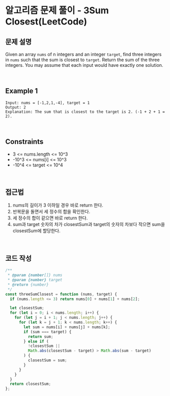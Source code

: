 # 알고리즘 문제 풀이 - 3Sum Closest(LeetCode)

## 문제 설명

Given an array `nums` of n integers and an integer `target`, find three integers in `nums` such that the sum is closest to `target`. Return the sum of the three integers. You may assume that each input would have exactly one solution.

<br />

## Example 1

    Input: nums = [-1,2,1,-4], target = 1
    Output: 2
    Explanation: The sum that is closest to the target is 2. (-1 + 2 + 1 = 2).

<br />

## Constraints

- 3 <= nums.length <= 10^3
- -10^3 <= nums[i] <= 10^3
- -10^4 <= target <= 10^4

<br />

## 접근법

1. nums의 길이가 3 이하일 경우 바로 return 한다.
2. 반복문을 돌면서 세 정수의 합을 확인한다.
3. 세 정수의 합이 같으면 바로 return 한다.
4. sum과 target 숫자의 차가 closestSum과 target의 숫자의 차보다 작으면 sum을 closestSum에 할당한다.

<br />

## 코드 작성

```js
/**
 * @param {number[]} nums
 * @param {number} target
 * @return {number}
 */
const threeSumClosest = function (nums, target) {
  if (nums.length <= 3) return nums[0] + nums[1] + nums[2];

  let closestSum;
  for (let i = 0; i < nums.length; i++) {
    for (let j = i + 1; j < nums.length; j++) {
      for (let k = j + 1; k < nums.length; k++) {
        let sum = nums[i] + nums[j] + nums[k];
        if (sum === target) {
          return sum;
        } else if (
          !closestSum ||
          Math.abs(closestSum - target) > Math.abs(sum - target)
        ) {
          closestSum = sum;
        }
      }
    }
  }
  return closestSum;
};
```

<br />
